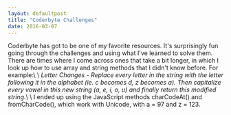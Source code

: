 ```yaml
---
layout: defaultpost
title: "Coderbyte Challenges"
date: 2016-03-07
---
```


Coderbyte has got to be one of my favorite resources. It's surprisingly fun going through the challenges and using what I've learned to solve them. There are times where I come across ones that take a bit longer, in which I look up how to use array and string methods that I didn't know before.
For example:\\
\\
_Letter Changes -  Replace every letter in the string with the letter following it in the alphabet (ie. c becomes d, z becomes a). Then capitalize every vowel in this new string (a, e, i, o, u) and finally return this modified string._\\
\\
I ended up using the JavaScript methods charCodeAt() and fromCharCode(), which work with Unicode, with a = 97 and z = 123.